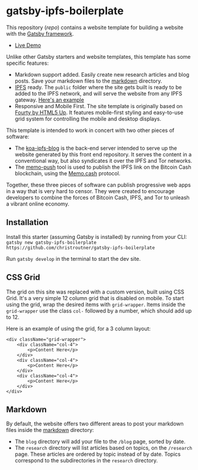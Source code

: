 # gatsby-ipfs-boilerplate

This repository (*repo*) contains a website template for building a website with
the [Gatsby framework](https://www.gatsbyjs.org/).

- [Live Demo](https://gateway.ipfs.io/ipfs/QmXapvuUSEQwUtSAMEjc7AsXCtEdMd4Fq427R7whdeDasu)

Unlike other Gatsby starters and website templates, this template has some
specific features:
- Markdown support added. Easily create new research articles and blog posts.
Save your markdown files to the [markdown](./markdown) directory.
- [IPFS](https://ipfs.io) ready. The `public` folder where the site gets built
is ready to be added to the IPFS network, and will serve the website from any
IPFS gateway. [Here's an example](https://gateway.ipfs.io/ipfs/QmXapvuUSEQwUtSAMEjc7AsXCtEdMd4Fq427R7whdeDasu)
- Responsive and Mobile First. The site template is originally based
on [Fourty by HTML5 Up](https://github.com/codebushi/gatsby-starter-forty). It
features mobile-first styling and easy-to-use grid system for controlling the
mobile and desktop displays.

This template is intended to work in concert with two other pieces of software:
- The [koa-ipfs-blog](https://github.com/christroutner/koa-ipfs-blog) is the back-end
server intended to serve up the website generated by this front end repository.
It serves the content in a conventional way, but also syndicates it over the
IPFS and Tor networks.
- The [memo-push](https://github.com/christroutner/memo-push) tool is used to
publish the IPFS link on the Bitcoin Cash blockchain, using
the [Memo.cash](https://memo.cash) protocol.

Together, these three pieces of software can publish progressive web apps in a
way that is very hard to censor. They were created to encourage developers to
combine the forces of Bitcoin Cash, IPFS, and Tor to unleash a vibrant online
economy.

## Installation

Install this starter (assuming Gatsby is installed) by running from your CLI:
<br/>
`gatsby new gatsby-ipfs-boilerplate https://github.com/christroutner/gatsby-ipfs-boilerplate`

Run `gatsby develop` in the terminal to start the dev site.

## CSS Grid

The grid on this site was replaced with a custom version, built using CSS Grid. It's a very simple 12 column grid that is disabled on mobile. To start using the grid, wrap the desired items with `grid-wrapper`. Items inside the `grid-wrapper` use the class `col-` followed by a number, which should add up to 12.

Here is an example of using the grid, for a 3 column layout:

```
<div className="grid-wrapper">
    <div className="col-4">
        <p>Content Here</p>
    </div>
    <div className="col-4">
        <p>Content Here</p>
    </div>
    <div className="col-4">
        <p>Content Here</p>
    </div>
</div>
```

## Markdown

By default, the website offers two different areas to post your markdown files
inside the [markdown](./markdown) directory:
- The `blog` directory will add your file to the `/blog` page, sorted by date.
- The `research` directory will list articles based on topics, on the
`/research` page. These articles are ordered by topic instead of by date.
Topics correspond to the subdirectories in the `research` directory.
